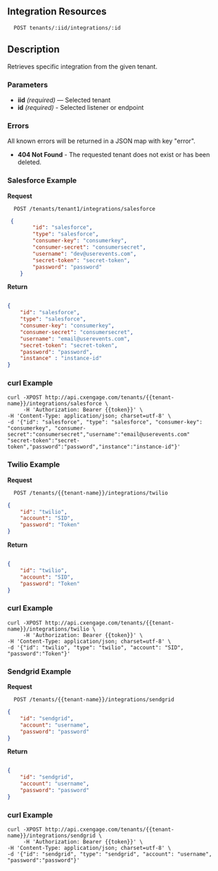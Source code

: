 ## Integration Resources

```
  POST tenants/:iid/integrations/:id
```

## Description

Retrieves specific integration from the given tenant.


### Parameters

- **iid** _(required)_ — Selected tenant
- **id**  _(required)_ - Selected listener or endpoint

### Errors

All known errors will be returned in a JSON map with key "error".

- **404 Not Found** - The requested tenant does not exist or has been deleted.

### Salesforce Example

**Request**

```
  POST /tenants/tenant1/integrations/salesforce
```

```json
 {
        "id": "salesforce",
        "type": "salesforce",
        "consumer-key": "consumerkey",
        "consumer-secret": "consumersecret",
        "username": "dev@userevents.com",
        "secret-token": "secret-token",
        "password": "password"
    }

```

**Return**

```json

{
    "id": "salesforce",
    "type": "salesforce",
    "consumer-key": "consumerkey",
    "consumer-secret": "consumersecret",
    "username": "email@userevents.com",
    "secret-token": "secret-token",
    "password": "password",
    "instance" : "instance-id"
}

```

### curl Example

```
curl -XPOST http://api.cxengage.com/tenants/{{tenant-name}}/integrations/salesforce \
     -H 'Authorization: Bearer {{token}}' \
-H 'Content-Type: application/json; charset=utf-8' \
-d '{"id": "salesforce", "type": "salesforce", "consumer-key": "consumerkey", "consumer-secret":"consumersecret","username":"email@userevents.com"
"secret-token":"secret-token","password":"password","instance":"instance-id"}'

```

### Twilio Example

**Request**

```
  POST /tenants/{{tenant-name}}/integrations/twilio
```

```json
{
    "id": "twilio",
    "account": "SID",
    "password": "Token"
}

```

**Return**

```json

{
    "id": "twilio",
    "account": "SID",
    "password": "Token"
}

```

### curl Example

```
curl -XPOST http://api.cxengage.com/tenants/{{tenant-name}}/integrations/twilio \
     -H 'Authorization: Bearer {{token}}' \
-H 'Content-Type: application/json; charset=utf-8' \
-d '{"id": "twilio", "type": "twilio", "account": "SID", "password":"Token"}'

```

### Sendgrid Example

**Request**

```
  POST /tenants/{{tenant-name}}/integrations/sendgrid
```

```json
{
    "id": "sendgrid",
    "account": "username",
    "password": "password"
}

```

**Return**

```json

{
    "id": "sendgrid",
    "account": "username",
    "password": "password"
}

```

### curl Example

```
curl -XPOST http://api.cxengage.com/tenants/{{tenant-name}}/integrations/sendgrid \
     -H 'Authorization: Bearer {{token}}' \
-H 'Content-Type: application/json; charset=utf-8' \
-d '{"id": "sendgrid", "type": "sendgrid", "account": "username", "password":"password"}'

```




